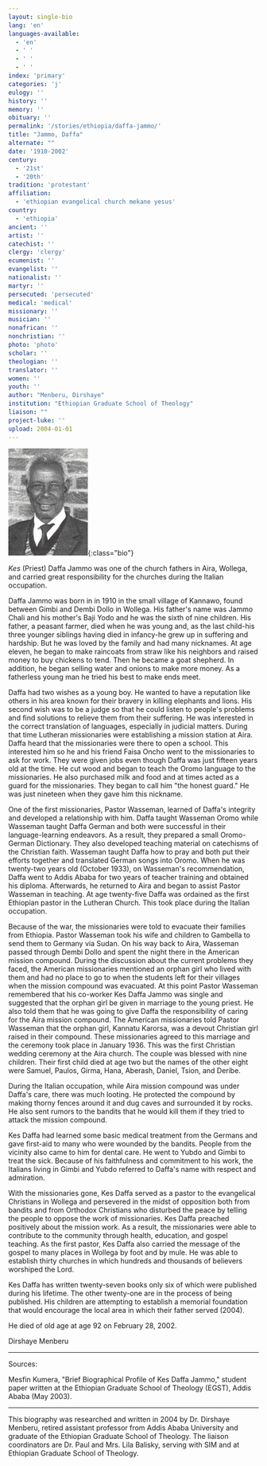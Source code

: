 ```yaml
---
layout: single-bio
lang: 'en'
languages-available:
  - 'en'
  - ' '
  - ' '
  - ' '
index: 'primary'
categories: 'j'
eulogy: ''
history: ''
memory: ''
obituary: ''
permalink: '/stories/ethiopia/daffa-jammo/'
title: "Jammo, Daffa"
alternate: ""
date: '1910-2002'
century:
  - '21st'
  - '20th'
tradition: 'protestant'
affiliation:
  - 'ethiopian evangelical church mekane yesus'
country:
  - 'ethiopia'
ancient: ''
artist: ''
catechist: ''
clergy: 'clergy'
ecumenist: ''
evangelist: ''
nationalist: ''
martyr: ''
persecuted: 'persecuted'
medical: 'medical'
missionary: ''
musician: ''
nonafrican: ''
nonchristian: ''
photo: 'photo'
scholar: ''
theologian: ''
translator: ''
women: ''
youth: ''
author: "Menberu, Dirshaye"
institution: "Ethiopian Graduate School of Theology"
liaison: ""
project-luke: ''
upload: 2004-01-01
---
```


![Daffa Jammo ](/images/bio-pics/ethiopia/daffa-jammo/Daffa-jammo.jpg){:class="bio"}

*Kes* (Priest) Daffa Jammo was one of the church fathers in Aira, Wollega, and carried great responsibility for the churches during the Italian occupation.

Daffa Jammo was born in in 1910 in the small village of Kannawo, found between Gimbi and Dembi Dollo in Wollega. His father's name was Jammo Chali and his mother's Baji Yodo and he was the sixth of nine children. His father, a peasant farmer, died when he was young and, as the last child-his three younger siblings having died in infancy-he grew up in suffering and hardship. But he was loved by the family and had many nicknames. At age eleven, he began to make raincoats from straw like his neighbors and raised money to buy chickens to tend. Then he became a goat shepherd. In addition, he began selling water and onions to make more money. As a fatherless young man he tried his best to make ends meet.

Daffa had two wishes as a young boy. He wanted to have a reputation like others in his area known for their bravery in killing elephants and lions. His second wish was to be a judge so that he could listen to people's problems and find solutions to relieve them from their suffering. He was interested in the correct translation of languages, especially in judicial matters. During that time Lutheran missionaries were establishing a mission station at Aira. Daffa heard that the missionaries were there to open a school. This interested him so he and his friend Faisa Oncho went to the missionaries to ask for work. They were given jobs even though Daffa was just fifteen years old at the time. He cut wood and began to teach the Oromo language to the missionaries. He also purchased milk and food and at times acted as a guard for the missionaries. They began to call him "the honest guard." He was just nineteen when they gave him this nickname.

One of the first missionaries, Pastor Wasseman, learned of Daffa's integrity and developed a relationship with him. Daffa taught Wasseman Oromo while Wasseman taught Daffa German and both were successful in their language-learning endeavors. As a result, they prepared a small Oromo-German Dictionary. They also developed teaching material on catechisms of the Christian faith. Wasseman taught Daffa how to pray and both put their efforts together and translated German songs into Oromo. When he was twenty-two years old (October 1933), on Wasseman's recommendation, Daffa went to Addis Ababa for two years of teacher training and obtained his diploma. Afterwards, he returned to Aira and began to assist Pastor Wasseman in teaching. At age twenty-five Daffa was ordained as the first Ethiopian pastor in the Lutheran Church. This took place during the Italian occupation.

Because of the war, the missionaries were told to evacuate their families from Ethiopia. Pastor Wasseman took his wife and children to Gambella to send them to Germany via Sudan. On his way back to Aira, Wasseman passed through Dembi Dollo and spent the night there in the American mission compound. During the discussion about the current problems they faced, the American missionaries mentioned an orphan girl who lived with them and had no place to go to when the students left for their villages when the mission compound was evacuated. At this point Pastor Wasseman remembered that his co-worker Kes Daffa Jammo was single and suggested that the orphan girl be given in marriage to the young priest. He also told them that he was going to give Daffa the responsibility of caring for the Aira mission compound. The American missionaries told Pastor Wasseman that the orphan girl, Kannatu Karorsa, was a devout Christian girl raised in their compound. These missionaries agreed to this marriage and the ceremony took place in January 1936. This was the first Christian wedding ceremony at the Aira church. The couple was blessed with nine children. Their first child died at age two but the names of the other eight were Samuel, Paulos, Girma, Hana, Aberash, Daniel, Tsion, and Deribe.

During the Italian occupation, while Aira mission compound was under Daffa's care, there was much looting. He protected the compound by making thorny fences around it and dug caves and surrounded it by rocks. He also sent rumors to the bandits that he would kill them if they tried to attack the mission compound.

Kes Daffa had learned some basic medical treatment from the Germans and gave first-aid to many who were wounded by the bandits. People from the vicinity also came to him for dental care. He went to Yubdo and Gimbi to treat the sick. Because of his faithfulness and commitment to his work, the Italians living in Gimbi and Yubdo referred to Daffa's name with respect and admiration.

With the missionaries gone, Kes Daffa served as a pastor to the evangelical Christians in Wollega and persevered in the midst of opposition both from bandits and from Orthodox Christians who disturbed the peace by telling the people to oppose the work of missionaries. Kes Daffa preached positively about the mission work. As a result, the missionaries were able to contribute to the community through health, education, and gospel teaching. As the first pastor, Kes Daffa also carried the message of the gospel to many places in Wollega by foot and by mule. He was able to establish thirty churches in which hundreds and thousands of believers worshiped the Lord.

Kes Daffa has written twenty-seven books only six of which were published during his lifetime. The other twenty-one are in the process of being published. His children are attempting to establish a memorial foundation that would encourage the local area in which their father served (2004).

He died of old age at age 92 on February 28, 2002.

Dirshaye Menberu

---

Sources:

Mesfin Kumera, "Brief Biographical Profile of Kes Daffa Jammo," student paper written at the Ethiopian Graduate School of Theology (EGST), Addis Ababa (May 2003).

---

This biography was researched and written in 2004 by Dr. Dirshaye Menberu, retired assistant professor from Addis Ababa University and graduate of the Ethiopian Graduate School of Theology. The liaison coordinators are Dr. Paul and Mrs. Lila Balisky, serving with SIM and at Ethiopian Graduate School of Theology.
